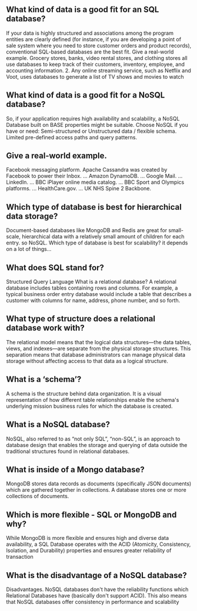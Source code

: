 
## What kind of data is a good fit for an SQL database?

If your data is highly structured and associations among the program entities are clearly defined (for instance, if you are developing a point of sale system where you need to store customer orders and product records), conventional SQL-based databases are the best fit.
Give a real-world example.
Grocery stores, banks, video rental stores, and clothing stores all use databases to keep track of their customers, inventory, employee, and accounting information. 2. Any online streaming service, such as Netflix and Voot, uses databases to generate a list of TV shows and movies to watch

## What kind of data is a good fit for a NoSQL database?

So, if your application requires high availability and scalability, a NoSQL Database built on BASE properties might be suitable. Choose NoSQL if you have or need: Semi-structured or Unstructured data / flexible schema. Limited pre-defined access paths and query patterns.

## Give a real-world example.

Facebook messaging platform. Apache Cassandra was created by Facebook to power their Inbox. ...
Amazon DynamoDB. ...
Google Mail. ...
LinkedIn. ...
BBC iPlayer online media catalog. ...
BBC Sport and Olympics platforms. ...
HealthCare.gov. ...
UK NHS Spine 2 Backbone.

## Which type of database is best for hierarchical data storage?

Document-based databases like MongoDB and Redis are great for small-scale, hierarchical data with a relatively small amount of children for each entry. so NoSQL.
Which type of database is best for scalability?
it depends on a lot of things...

## What does SQL stand for?

Structured Query Language
What is a relational database?
A relational database includes tables containing rows and columns. For example, a typical business order entry database would include a table that describes a customer with columns for name, address, phone number, and so forth.

## What type of structure does a relational database work with?

The relational model means that the logical data structures—the data tables, views, and indexes—are separate from the physical storage structures. This separation means that database administrators can manage physical data storage without affecting access to that data as a logical structure.

## What is a ‘schema’?

A schema is the structure behind data organization. It is a visual representation of how different table relationships enable the schema's underlying mission business rules for which the database is created.

## What is a NoSQL database?

NoSQL, also referred to as “not only SQL”, “non-SQL”, is an approach to database design that enables the storage and querying of data outside the traditional structures found in relational databases.

## What is inside of a Mongo database?

MongoDB stores data records as documents (specifically JSON documents) which are gathered together in collections. A database stores one or more collections of documents.

## Which is more flexible - SQL or MongoDB and why?

While MongoDB is more flexible and ensures high and diverse data availability, a SQL Database operates with the ACID (Atomicity, Consistency, Isolation, and Durability) properties and ensures greater reliability of transaction


## What is the disadvantage of a NoSQL database?

Disadvantages. NoSQL databases don't have the reliability functions which Relational Databases have (basically don't support ACID). This also means that NoSQL databases offer consistency in performance and scalability